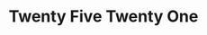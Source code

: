 ---
title: "Twenty Five Twenty One"
tags: ["film"]
categories: ["life"]
comment: true
draft: true
cover:
    image: "images/film_review/2521_cover.jpg"
    relative: false
---